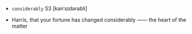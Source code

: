 - `considerably` S3 [kənˈsɪdərəbli]



-  Harris, that your fortune has changed considerably —— the heart of the matter